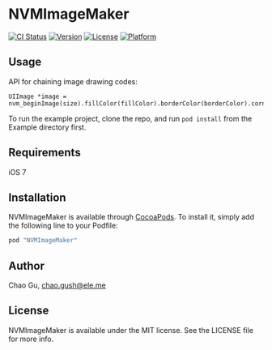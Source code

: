 # NVMImageMaker

[![CI Status](http://img.shields.io/travis/axl411/NVMImageMaker.svg?style=flat)](https://travis-ci.org/axl411/NVMImageMaker)
[![Version](https://img.shields.io/cocoapods/v/NVMImageMaker.svg?style=flat)](http://cocoapods.org/pods/NVMImageMaker)
[![License](https://img.shields.io/cocoapods/l/NVMImageMaker.svg?style=flat)](http://cocoapods.org/pods/NVMImageMaker)
[![Platform](https://img.shields.io/cocoapods/p/NVMImageMaker.svg?style=flat)](http://cocoapods.org/pods/NVMImageMaker)

## Usage

API for chaining image drawing codes:

```
UIImage *image = nvm_beginImage(size).fillColor(fillColor).borderColor(borderColor).cornerRadius(20).opacity(0.5).make;
```

To run the example project, clone the repo, and run `pod install` from the Example directory first.

## Requirements

iOS 7

## Installation

NVMImageMaker is available through [CocoaPods](http://cocoapods.org). To install
it, simply add the following line to your Podfile:

```ruby
pod "NVMImageMaker"
```

## Author

Chao Gu, chao.gush@ele.me

## License

NVMImageMaker is available under the MIT license. See the LICENSE file for more info.

